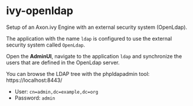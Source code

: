 # ivy-openldap

Setup of an Axon.ivy Engine with an external security system (OpenLdap).

The application with the name `ldap` is configured to use the external security system called `OpenLdap`. 

Open the __AdminUI__, navigate to the application `ldap` and synchronize the users that are defined in the OpenLdap server.

You can browse the LDAP tree with the phpldapadmin tool: https://localhost:8443/

* User: `cn=admin,dc=example,dc=org`
* Password: `admin`
